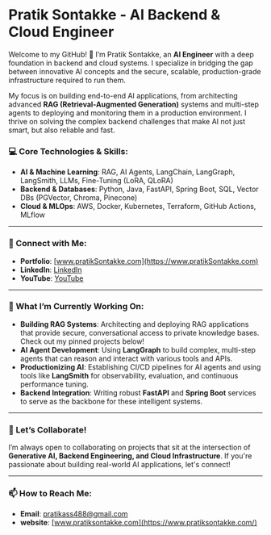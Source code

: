 # Pratik Sontakke - AI Backend & Cloud Engineer

Welcome to my GitHub! 👋 I’m Pratik Sontakke, an **AI Engineer** with a deep foundation in backend and cloud systems. I specialize in bridging the gap between innovative AI concepts and the secure, scalable, production-grade infrastructure required to run them.

My focus is on building end-to-end AI applications, from architecting advanced **RAG (Retrieval-Augmented Generation)** systems and multi-step agents to deploying and monitoring them in a production environment. I thrive on solving the complex backend challenges that make AI not just smart, but also reliable and fast.

### 💻 Core Technologies & Skills:

- **AI & Machine Learning**: RAG, AI Agents, LangChain, LangGraph, LangSmith, LLMs, Fine-Tuning (LoRA, QLoRA)
- **Backend & Databases**: Python, Java, FastAPI, Spring Boot, SQL, Vector DBs (PGVector, Chroma, Pinecone)
- **Cloud & MLOps**: AWS, Docker, Kubernetes, Terraform, GitHub Actions, MLflow

---

### 🔗 Connect with Me:

- **Portfolio**: [www.pratikSontakke.com](https://www.pratikSontakke.com)
- **LinkedIn**: [LinkedIn](https://www.linkedin.com/in/pratik-sontakke)
- **YouTube**: [YouTube](https://www.youtube.com/@PratikSontakkeTech)

---

### 🌱 What I’m Currently Working On:

- **Building RAG Systems**: Architecting and deploying RAG applications that provide secure, conversational access to private knowledge bases. Check out my pinned projects below!
- **AI Agent Development**: Using **LangGraph** to build complex, multi-step agents that can reason and interact with various tools and APIs.
- **Productionizing AI**: Establishing CI/CD pipelines for AI agents and using tools like **LangSmith** for observability, evaluation, and continuous performance tuning.
- **Backend Integration**: Writing robust **FastAPI** and **Spring Boot** services to serve as the backbone for these intelligent systems.

---

### 🚀 Let’s Collaborate!

I’m always open to collaborating on projects that sit at the intersection of **Generative AI, Backend Engineering, and Cloud Infrastructure**. If you're passionate about building real-world AI applications, let's connect!

---

### 📫 **How to Reach Me**:  
- **Email**: [pratikass488@gmail.com](mailto:pratikass488@gmail.com?subject=Let’s%20Connect%20)
- **website**: [www.pratiksontakke.com](https://www.pratiksontakke.com/)
